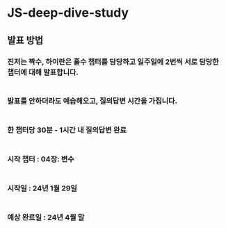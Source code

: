 # JS-deep-dive-study
## 발표 방법
### <b>진저는 짝수, 하이란은 홀수 챕터를 담당하고 일주일에 2번씩 서로 담당한 챕터에 대해 발표합니다.</b><br/><br/>
### <b>발표를 안하더라도 예습해오고, 질의답변 시간을 가집니다. </b><br/><br/>
### <b> 한 챕터당 30분 - 1시간 내 질의답변 완료 </b><br/><br/>
### <b>시작 챕터 : 04장: 변수 </b><br/><br/>
### <b>시작일 : 24년 1월 29일</b><br/><br/>
### <b>예상 완료일 : 24년 4월 말</b>
